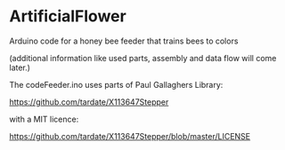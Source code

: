 # ArtificialFlower
Arduino code for a honey bee feeder that trains bees to colors

(additional information like used parts, assembly and data flow will come later.) 

The codeFeeder.ino uses parts of Paul Gallaghers Library:

https://github.com/tardate/X113647Stepper

with a MIT licence:

https://github.com/tardate/X113647Stepper/blob/master/LICENSE
